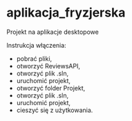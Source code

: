 # aplikacja_fryzjerska
Projekt na aplikacje desktopowe

Instrukcja włączenia:
- pobrać pliki,
- otworzyć ReviewsAPI,
- otworzyć plik .sln,
- uruchomić projekt,
- otworzyć folder Projekt,
- otworzyć plik .sln,
- uruchomić projekt,
- cieszyć się z użytkowania.
